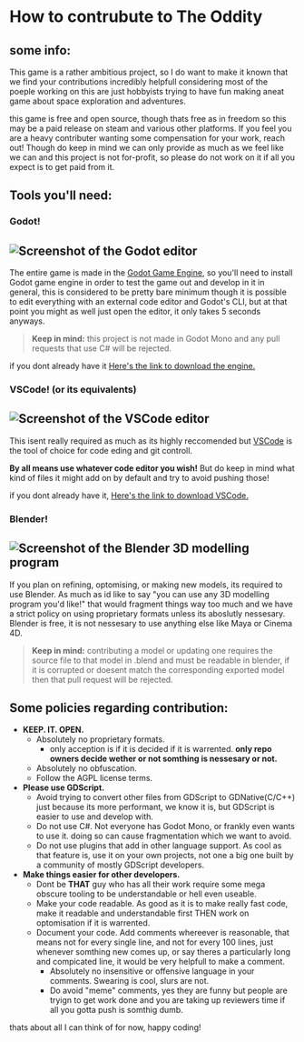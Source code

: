 # How to contrubute to The Oddity
## some info:
This game is a rather ambitious project, so I do want to make it known that we find your contributions incredibly helpfull considering most of the poeple working on this are just hobbyists trying to have fun making aneat game about space exploration and adventures.

this game is free and open source, though thats free as in freedom so this may be a paid release on steam and various other platforms. If you feel you are a heavy contributer wanting  some compensation for your work, reach out! Though do keep in mind we can only provide as much as we feel like we can and this project is not for-profit, so please do not work on it if all you expect is to get paid from it.

## Tools you'll need:
### Godot!
![Screenshot of the Godot editor](https://user-images.githubusercontent.com/85266594/175846521-6261d9a4-4a22-406f-94e7-97048f66cd0c.png)
---
The entire game is made in the [Godot Game Engine](https://github.com/godotengine/godot "Godot's github repo"), so you'll need to install Godot game engine in order to test the game out and develop in it in general, this is considered to be pretty bare minimum though it is possible to edit everything with an external code editor and Godot's CLI, but at that point you might as well just open the editor, it only takes 5 seconds anyways.

> **Keep in mind:** this project is not made in Godot Mono and any pull requests that use C# will be rejected.

if you dont already have it [Here's the link to download the engine.](https://godotengine.org/ "Godot engine homepage")

### VSCode! (or its equivalents)
![Screenshot of the VSCode editor](https://user-images.githubusercontent.com/85266594/175847930-c4d73d37-64c7-4100-a80e-e3a5ca48c81f.png)
---
This isent really required as much as its highly reccomended but [VSCode](https://github.com/microsoft/vscode "VSCode's Github repo") is the tool of choice for code eding and git controll.

**By all means use whatever code editor you wish!** But do keep in mind what kind of files it might add on by default and try to avoid pushing those!

if you dont already have it, [Here's the link to download VSCode.](https://code.visualstudio.com/ "VSCode code editor website link")

### Blender!
![Screenshot of the Blender 3D modelling program](https://user-images.githubusercontent.com/85266594/175850309-44d4a7ca-6551-40a8-9315-05ed8041cfa4.png)
---
If you plan on refining, optomising, or making new models, its required to use Blender. As much as id like to say "you can use any 3D modelling program you'd like!" that would fragment things way too much and we have a strict policy on using proprietary formats unless its aboslutly nessesary. Blender is free, it is not nessesary to use anything else like Maya or Cinema 4D.

> **Keep in mind:** contributing a model or updating one requires the source file to that model in .blend and must be readable in blender, if it is corrupted or doesent match the corresponding exported model then that pull request will be rejected.

## Some policies regarding contribution:
- **KEEP. IT. OPEN.**
  - Absolutely no proprietary formats.
    - only acception is if it is decided if it is warrented. **only repo owners decide wether or not somthing is nessesary or not.**
  - Absolutely no obfuscation.
  - Follow the AGPL license terms.
- **Please use GDScript.**
  - Avoid trying to convert other files from GDScript to GDNative(C/C++) just because its more performant, we know it is, but GDScript is easier to use and develop with.
  - Do not use C#. Not everyone has Godot Mono, or frankly even wants to use it. doing so can cause fragmentation which we want to avoid.
  - Do not use plugins that add in other language support. As cool as that feature is, use it on your own projects, not one a big one built by a community of mostly GDScript developers.
- **Make things easier for other developers.**
  - Dont be **THAT** guy who has all their work require some mega obscure tooling to be understandable or hell even useable.
  - Make your code readable. As good as it is to make really fast code, make it readable and understandable first THEN work on optomisation if it is warrented.
  - Document your code. Add comments whereever is reasonable, that means not for every single line, and not for every 100 lines, just whenever somthing new comes up, or say theres a particularly long and compicated line, it would be very helpfull to make a comment.
    - Absolutely no insensitive or offensive language in your comments. Swearing is cool, slurs are not.
    - Do avoid "meme" comments, yes they are funny but people are tryign to get work done and you are taking up reviewers time if all you gotta push is somthig dumb.

thats about all I can think of for now, happy coding!
